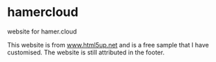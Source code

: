 # hamercloud
website for hamer.cloud

This website is from www.html5up.net and is a free sample that I have customised. The website is still attributed in the footer. 